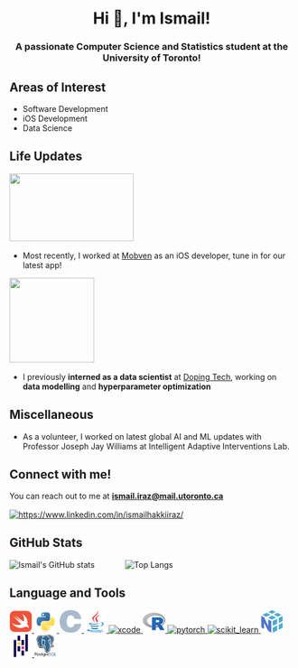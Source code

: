 <h1 align="center">Hi 👋, I'm Ismail!</h1>
<h3 align="center">A passionate Computer Science and Statistics student at the University of Toronto!</h3>

## Areas of Interest 
- Software Development
- iOS Development
- Data Science

## Life Updates

<code><img src="https://mobven.com/wp-content/uploads/2020/06/mobvenlogo.png" width="220" height="120"></code></br>
-  Most recently, I worked at [Mobven](https://mobven.com/) as an iOS developer, tune in for our latest app!

<code><img src="https://imgs.search.brave.com/4zhqk5DVrxZqUlDfxRZXEAFj4ma_voZz0TMc2cMa-1E/rs:fit:860:0:0:0/g:ce/aHR0cHM6Ly9pbWFn/ZXMuc2Vla2xvZ28u/Y29tL2xvZ28tcG5n/LzQ1LzMvZG9waW5n/LXRlY2hub2xvZ3kt/bG9nby1wbmdfc2Vl/a2xvZ28tNDUxODM5/LnBuZw" alt="" width="150" height="150"></code></br>
-  I previously **interned as a data scientist** at [Doping Tech](https://dopingtech.net/), working on **data modelling** and **hyperparameter optimization**

## Miscellaneous
- As a volunteer, I worked on latest global AI and ML updates with Professor Joseph Jay Williams at Intelligent Adaptive Interventions Lab.

## Connect with me!

You can reach out to me at **ismail.iraz@mail.utoronto.ca**

<p align="left">
<a href="https://linkedin.com/in/https://www.linkedin.com/in/ismailhakkiiraz/" target="blank"><img align="center" src="https://raw.githubusercontent.com/rahuldkjain/github-profile-readme-generator/master/src/images/icons/Social/linked-in-alt.svg" alt="https://www.linkedin.com/in/ismailhakkiiraz/" height="30" width="40" /></a>
</p>

## GitHub Stats

<div align="left">
  <img src="https://github-readme-stats-lovat-six-54.vercel.app/api?username=ihakkiraz&show_icons=true&theme=tokyonight" alt="Ismail's GitHub stats" height="180" style="margin-right: 50px;"/>
  <img src="https://github-readme-stats-lovat-six-54.vercel.app/api/top-langs/?username=ihakkiraz&show_icons=true&theme=tokyonight" alt="Top Langs" height="180"/>
</div>

## Language and Tools

<p align="left"> 
  <!-- Swift -->
  <a href="https://developer.apple.com/swift/" target="_blank" rel="noreferrer"> 
    <img src="https://raw.githubusercontent.com/devicons/devicon/master/icons/swift/swift-original.svg" alt="swift" width="40" height="40"/> 
  </a>
  <!-- Python -->
  <a href="https://www.python.org" target="_blank" rel="noreferrer"> 
    <img src="https://raw.githubusercontent.com/devicons/devicon/master/icons/python/python-original.svg" alt="python" width="40" height="40"/> 
  </a>
  <!-- C -->
  <a href="https://www.cprogramming.com/" target="_blank" rel="noreferrer"> 
    <img src="https://raw.githubusercontent.com/devicons/devicon/master/icons/c/c-original.svg" alt="c" width="40" height="40"/> 
  </a> 
  <!-- Java -->
  <a href="https://www.java.com" target="_blank" rel="noreferrer"> 
    <img src="https://raw.githubusercontent.com/devicons/devicon/master/icons/java/java-original.svg" alt="java" width="40" height="40"/> 
  </a>
  <!-- Xcode -->
  <a href="https://developer.apple.com/xcode/" target="_blank" rel="noreferrer"> 
    <img src="https://developer.apple.com/assets/elements/icons/xcode/xcode-128x128.png" alt="xcode" width="40" height="40"/> 
  </a>
  <!-- R -->
  <a href="https://www.r-project.org/" target="_blank" rel="noreferrer"> 
    <img src="https://raw.githubusercontent.com/devicons/devicon/master/icons/r/r-original.svg" alt="r" width="40" height="40"/> 
  </a>
  <!-- PyTorch -->
  <a href="https://pytorch.org/" target="_blank" rel="noreferrer"> 
    <img src="https://www.vectorlogo.zone/logos/pytorch/pytorch-icon.svg" alt="pytorch" width="40" height="40"/> 
  </a>
  <!-- Scikit-learn -->
  <a href="https://scikit-learn.org/" target="_blank" rel="noreferrer"> 
    <img src="https://upload.wikimedia.org/wikipedia/commons/0/05/Scikit_learn_logo_small.svg" alt="scikit_learn" width="40" height="40"/> 
  </a>
  <!-- NumPy -->
  <a href="https://numpy.org/" target="_blank" rel="noreferrer"> 
    <img src="https://raw.githubusercontent.com/devicons/devicon/master/icons/numpy/numpy-original.svg" alt="numpy" width="40" height="40"/> 
  </a>
  <!-- Pandas -->
  <a href="https://pandas.pydata.org/" target="_blank" rel="noreferrer"> 
    <img src="https://raw.githubusercontent.com/devicons/devicon/master/icons/pandas/pandas-original.svg" alt="pandas" width="40" height="40"/> 
  </a>
  <!-- PostgreSQL -->
  <a href="https://www.postgresql.org" target="_blank" rel="noreferrer"> 
    <img src="https://raw.githubusercontent.com/devicons/devicon/master/icons/postgresql/postgresql-original-wordmark.svg" alt="postgresql" width="40" height="40"/> 
  </a>
</p>


